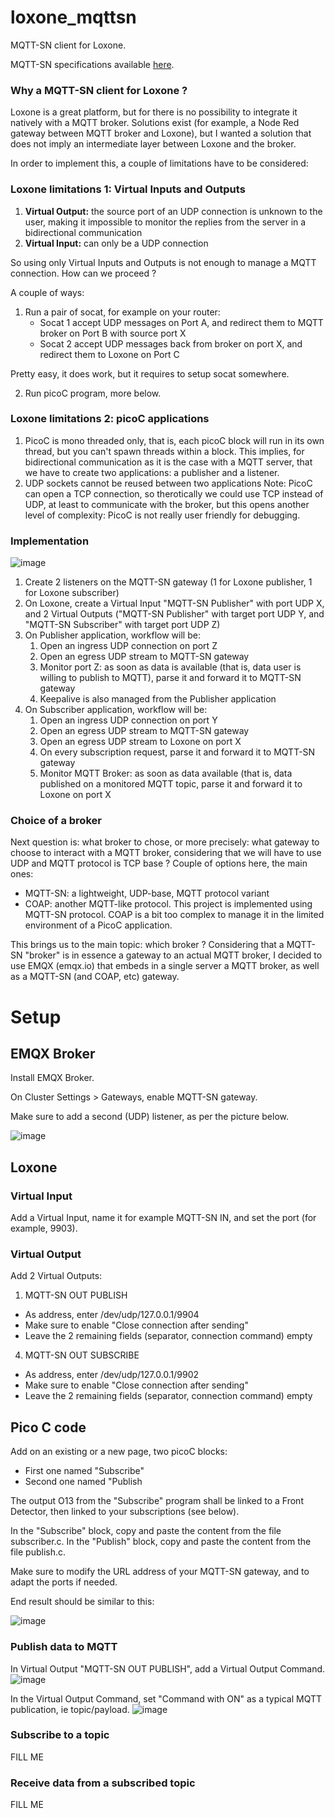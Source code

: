 # loxone_mqttsn
MQTT-SN client for Loxone.

MQTT-SN specifications available [here](https://www.oasis-open.org/committees/download.php/66091/MQTT-SN_spec_v1.2.pdf).

### Why a MQTT-SN client for Loxone ?
Loxone is a great platform, but for there is no possibility to integrate it natively with a MQTT broker.
Solutions exist (for example, a Node Red gateway between MQTT broker and Loxone), but I wanted a solution that does not imply an intermediate layer between Loxone and the broker.

In order to implement this, a couple of limitations have to be considered:

### Loxone limitations 1: Virtual Inputs and Outputs
1. <b>Virtual Output:</b> the source port of an UDP connection is unknown to the user, making it impossible to monitor the replies from the server in a bidirectional communication
2. <b>Virtual Input:</b> can only be a UDP connection

So using only Virtual Inputs and Outputs is not enough to manage a MQTT connection. How can we proceed ?

A couple of ways:

1. Run a pair of socat, for example on your router:
   - Socat 1 accept UDP messages on Port A, and redirect them to MQTT broker on Port B with source port X
   - Socat 2 accept UDP messages back from broker on port X, and redirect them to Loxone on Port C

Pretty easy, it does work, but it requires to setup socat somewhere.

2. Run picoC program, more below.

### Loxone limitations 2: picoC applications
1. PicoC is mono threaded only, that is, each picoC block will run in its own thread, but you can't spawn threads within a block. This implies, for bidirectional communication as it is the case with a MQTT server, that we have to create two applications: a publisher and a listener.
2. UDP sockets cannot be reused between two applications
Note: PicoC can open a TCP connection, so therotically we could use TCP instead of UDP, at least to communicate with the broker, but this opens another level of complexity: PicoC is not really user friendly for debugging.

### Implementation

![image](https://github.com/sebastienfouss/loxone_mqttsn/assets/14035269/6beb3953-6c7e-427b-9563-885bebff3805)

1. Create 2 listeners on the MQTT-SN gateway (1 for Loxone publisher, 1 for Loxone subscriber)
2. On Loxone, create a Virtual Input "MQTT-SN Publisher" with port UDP X, and 2 Virtual Outputs ("MQTT-SN Publisher" with target port UDP Y, and "MQTT-SN Subscriber" with target port UDP Z)
3. On Publisher application, workflow will be:
   1. Open an ingress UDP connection on port Z
   2. Open an egress UDP stream to MQTT-SN gateway
   3. Monitor port Z: as soon as data is available (that is, data user is willing to publish to MQTT), parse it and forward it to MQTT-SN gateway
   4. Keepalive is also managed from the Publisher application
4. On Subscriber application, workflow will be:
   1. Open an ingress UDP connection on port Y
   2. Open an egress UDP stream to MQTT-SN gateway
   3. Open an egress UDP stream to Loxone on port X
   3. On every subscription request, parse it and forward it to MQTT-SN gateway
   4. Monitor MQTT Broker: as soon as data available (that is, data published on a monitored MQTT topic, parse it and forward it to Loxone on port X

### Choice of a broker
Next question is: what broker to chose, or more precisely: what gateway to choose to interact with a MQTT broker, considering that we will have to use UDP and MQTT protocol is TCP base ?
Couple of options here, the main ones:
- MQTT-SN: a lightweight, UDP-base, MQTT protocol variant
- COAP: another MQTT-like protocol.
This project is implemented using MQTT-SN protocol. COAP is a bit too complex to manage it in the limited environment of a PicoC application.

This brings us to the main topic: which broker ?
Considering that a MQTT-SN "broker" is in essence a gateway to an actual MQTT broker, I decided to use EMQX (emqx.io) that embeds in a single server a MQTT broker, as well as a MQTT-SN (and COAP, etc) gateway.



# Setup

## EMQX Broker

Install EMQX Broker.

On Cluster Settings > Gateways, enable MQTT-SN gateway.

Make sure to add a second (UDP) listener, as per the picture below.

![image](https://github.com/sebastienfouss/loxone_mqttsn/assets/14035269/9f142efc-3c39-44f5-9ef0-2c8e31c9e806)


## Loxone

### Virtual Input
Add a Virtual Input, name it for example MQTT-SN IN, and set the port (for example, 9903).

### Virtual Output
Add 2 Virtual Outputs:
1. MQTT-SN OUT PUBLISH
 - As address, enter /dev/udp/127.0.0.1/9904
 - Make sure to enable "Close connection after sending"
 - Leave the 2 remaining fields (separator, connection command) empty
4. MQTT-SN OUT SUBSCRIBE
- As address, enter /dev/udp/127.0.0.1/9902
- Make sure to enable "Close connection after sending"
- Leave the 2 remaining fields (separator, connection command) empty

## Pico C code
Add on an existing or a new page, two picoC blocks:
- First one named "Subscribe"
- Second one named "Publish

The output O13 from the "Subscribe" program shall be linked to a Front Detector, then linked to your subscriptions (see below).

In the "Subscribe" block, copy and paste the content from the file subscriber.c.
In the "Publish" block, copy and paste the content from the file publish.c.

Make sure to modify the URL address of your MQTT-SN gateway, and to adapt the ports if needed.

End result should be similar to this:

![image](https://github.com/sebastienfouss/loxone_mqttsn/assets/14035269/c474a96a-5e08-42cc-b6b0-14491cc0694a)

### Publish data to MQTT
In Virtual Output "MQTT-SN OUT PUBLISH", add a Virtual Output Command.
![image](https://github.com/sebastienfouss/loxone_mqttsn/assets/14035269/db6de496-2537-4266-9d38-852b04d604b0)

In the Virtual Output Command, set "Command with ON" as a typical MQTT publication, ie topic/payload.
![image](https://github.com/sebastienfouss/loxone_mqttsn/assets/14035269/8cbbbde2-535d-40b1-8ac1-c59c72c74343)

### Subscribe to a topic
FILL ME

### Receive data from a subscribed topic
FILL ME



  
